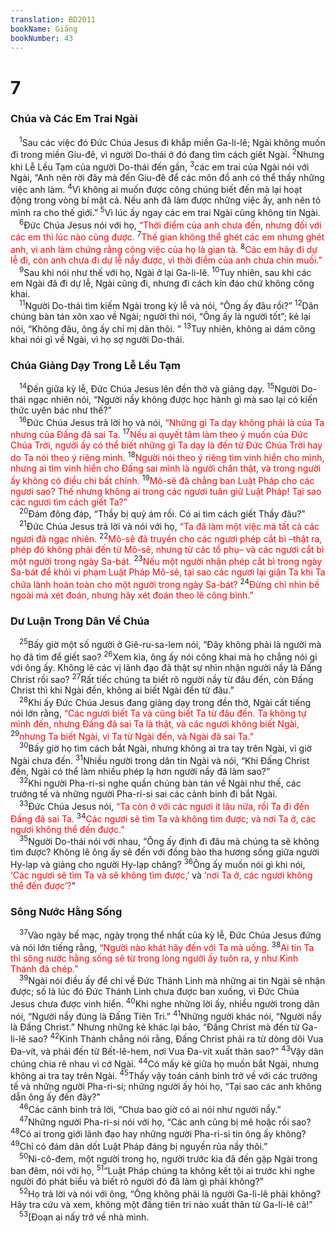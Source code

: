 ```yaml
---
translation: BD2011
bookName: Giăng 
bookNumber: 43
---
```


<div class="title"><h1>7</h1><h3>Chúa và Các Em Trai Ngài</h3></div>
<span class="verse gi_7_1"> <sup>1</sup>Sau các việc đó Ðức Chúa Jesus đi khắp miền Ga-li-lê; Ngài không muốn đi trong miền Giu-đê, vì người Do-thái ở đó đang tìm cách giết Ngài. </span>
<span class="verse gi_7_2"><sup>2</sup>Nhưng khi Lễ Lều Tạm của người Do-thái đến gần, </span>
<span class="verse gi_7_3"><sup>3</sup>các em trai của Ngài nói với Ngài, “Anh nên rời đây mà đến Giu-đê để các môn đồ anh có thể thấy những việc anh làm. </span>
<span class="verse gi_7_4"><sup>4</sup>Vì không ai muốn được công chúng biết đến mà lại hoạt động trong vòng bí mật cả. Nếu anh đã làm được những việc ấy, anh nên tỏ mình ra cho thế giới.” </span>
<span class="verse gi_7_5"><sup>5</sup>Vì lúc ấy ngay các em trai Ngài cũng không tin Ngài.<br/></span>
<span class="verse gi_7_6"> <sup>6</sup>Ðức Chúa Jesus nói với họ, <font color="red">“Thời điểm của anh chưa đến, nhưng đối với các em thì lúc nào cũng được. </font></span>
<span class="verse gi_7_7"><sup>7</sup><font color="red">Thế gian không thể ghét các em nhưng ghét anh, vì anh làm chứng rằng công việc của họ là gian tà. </font></span>
<span class="verse gi_7_8"><sup>8</sup><font color="red">Các em hãy đi dự lễ đi, còn anh chưa đi dự lễ nầy được, vì thời điểm của anh chưa chín muồi.”</font><br/></span>
<span class="verse gi_7_9"> <sup>9</sup>Sau khi nói như thế với họ, Ngài ở lại Ga-li-lê. </span>
<span class="verse gi_7_10"><sup>10</sup>Tuy nhiên, sau khi các em Ngài đã đi dự lễ, Ngài cũng đi, nhưng đi cách kín đáo chứ không công khai.<br/></span>
<span class="verse gi_7_11"> <sup>11</sup>Người Do-thái tìm kiếm Ngài trong kỳ lễ và nói, “Ông ấy đâu rồi?” </span>
<span class="verse gi_7_12"><sup>12</sup>Dân chúng bàn tán xôn xao về Ngài; người thì nói, “Ông ấy là người tốt”; kẻ lại nói, “Không đâu, ông ấy chỉ mị dân thôi. ” </span>
<span class="verse gi_7_13"><sup>13</sup>Tuy nhiên, không ai dám công khai nói gì về Ngài, vì họ sợ người Do-thái.<br/></span>
<div class="title"><h3>Chúa Giảng Dạy Trong Lễ Lều Tạm</h3></div>
<span class="verse gi_7_14"> <sup>14</sup>Ðến giữa kỳ lễ, Ðức Chúa Jesus lên đền thờ và giảng dạy. </span>
<span class="verse gi_7_15"><sup>15</sup>Người Do-thái ngạc nhiên nói, “Người nầy không được học hành gì mà sao lại có kiến thức uyên bác như thế?”<br/></span>
<span class="verse gi_7_16"> <sup>16</sup>Ðức Chúa Jesus trả lời họ và nói, <font color="red">“Những gì Ta dạy không phải là của Ta nhưng của Ðấng đã sai Ta. </font></span>
<span class="verse gi_7_17"><sup>17</sup><font color="red">Nếu ai quyết tâm làm theo ý muốn của Ðức Chúa Trời, người ấy có thể biết những gì Ta dạy là đến từ Ðức Chúa Trời hay do Ta nói theo ý riêng mình. </font></span>
<span class="verse gi_7_18"><sup>18</sup><font color="red">Người nói theo ý riêng tìm vinh hiển cho mình, nhưng ai tìm vinh hiển cho Ðấng sai mình là người chân thật, và trong người ấy không có điều chi bất chính. </font></span>
<span class="verse gi_7_19"><sup>19</sup><font color="red">Mô-sê đã chẳng ban Luật Pháp cho các ngươi sao? Thế nhưng không ai trong các ngươi tuân giữ Luật Pháp! Tại sao các ngươi tìm cách giết Ta?”</font><br/></span>
<span class="verse gi_7_20"> <sup>20</sup>Ðám đông đáp, “Thầy bị quỷ ám rồi. Có ai tìm cách giết Thầy đâu?”<br/></span>
<span class="verse gi_7_21"> <sup>21</sup>Ðức Chúa Jesus trả lời và nói với họ, <font color="red">“Ta đã làm một việc mà tất cả các ngươi đã ngạc nhiên. </font></span>
<span class="verse gi_7_22"><sup>22</sup><font color="red">Mô-sê đã truyền cho các ngươi phép cắt bì –thật ra, phép đó không phải đến từ Mô-sê, nhưng từ các tổ phụ– và các ngươi cắt bì một người trong ngày Sa-bát. </font></span>
<span class="verse gi_7_23"><sup>23</sup><font color="red">Nếu một người nhận phép cắt bì trong ngày Sa-bát để khỏi vi phạm Luật Pháp Mô-sê, tại sao các ngươi lại giận Ta khi Ta chữa lành hoàn toàn cho một người trong ngày Sa-bát? </font></span>
<span class="verse gi_7_24"><sup>24</sup><font color="red">Ðừng chỉ nhìn bề ngoài mà xét đoán, nhưng hãy xét đoán theo lẽ công bình.”</font><br/></span>
<div class="title"><h3>Dư Luận Trong Dân Về Chúa</h3></div>
<span class="verse gi_7_25"> <sup>25</sup>Bấy giờ một số người ở Giê-ru-sa-lem nói, “Ðây không phải là người mà họ đã tìm để giết sao? </span>
<span class="verse gi_7_26"><sup>26</sup>Xem kìa, ông ấy nói công khai mà họ chẳng nói gì với ông ấy. Không lẽ các vị lãnh đạo đã thật sự nhìn nhận người nầy là Ðấng Christ rồi sao? </span>
<span class="verse gi_7_27"><sup>27</sup>Rất tiếc chúng ta biết rõ người nầy từ đâu đến, còn Ðấng Christ thì khi Ngài đến, không ai biết Ngài đến từ đâu.”<br/></span>
<span class="verse gi_7_28"> <sup>28</sup>Khi ấy Ðức Chúa Jesus đang giảng dạy trong đền thờ, Ngài cất tiếng nói lớn rằng, <font color="red">“Các ngươi biết Ta và cũng biết Ta từ đâu đến. Ta không tự mình đến, nhưng Ðấng đã sai Ta là thật, và các ngươi không biết Ngài, </font></span>
<span class="verse gi_7_29"><sup>29</sup><font color="red">nhưng Ta biết Ngài, vì Ta từ Ngài đến, và Ngài đã sai Ta.”</font><br/></span>
<span class="verse gi_7_30"> <sup>30</sup>Bấy giờ họ tìm cách bắt Ngài, nhưng không ai tra tay trên Ngài, vì giờ Ngài chưa đến. </span>
<span class="verse gi_7_31"><sup>31</sup>Nhiều người trong dân tin Ngài và nói, “Khi Ðấng Christ đến, Ngài có thể làm nhiều phép lạ hơn người nầy đã làm sao?”<br/></span>
<span class="verse gi_7_32"> <sup>32</sup>Khi người Pha-ri-si nghe quần chúng bàn tán về Ngài như thế, các trưởng tế và những người Pha-ri-si sai các cảnh binh đi bắt Ngài.<br/></span>
<span class="verse gi_7_33"> <sup>33</sup>Ðức Chúa Jesus nói, <font color="red">“Ta còn ở với các ngươi ít lâu nữa, rồi Ta đi đến Ðấng đã sai Ta. </font></span>
<span class="verse gi_7_34"><sup>34</sup><font color="red">Các ngươi sẽ tìm Ta và không tìm được; và nơi Ta ở, các ngươi không thể đến được.”</font><br/></span>
<span class="verse gi_7_35"> <sup>35</sup>Người Do-thái nói với nhau, “Ông ấy định đi đâu mà chúng ta sẽ không tìm được? Không lẽ ông ấy sẽ đến với đồng bào tha hương sống giữa người Hy-lạp và giảng cho người Hy-lạp chăng? </span>
<span class="verse gi_7_36"><sup>36</sup>Ông ấy muốn nói gì khi nói, <font color="red">‘Các ngươi sẽ tìm Ta và sẽ không tìm được,’ </font>và <font color="red">‘nơi Ta ở, các ngươi không thể đến được’?</font>”<br/></span>
<div class="title"><h3>Sông Nước Hằng Sống</h3></div>
<span class="verse gi_7_37"> <sup>37</sup>Vào ngày bế mạc, ngày trọng thể nhất của kỳ lễ, Ðức Chúa Jesus đứng và nói lớn tiếng rằng, <font color="red">“Người nào khát hãy đến với Ta mà uống. </font></span>
<span class="verse gi_7_38"><sup>38</sup><font color="red">Ai tin Ta thì sông nước hằng sống sẽ từ trong lòng người ấy tuôn ra, y như Kinh Thánh đã chép.” </font><br/></span>
<span class="verse gi_7_39"> <sup>39</sup>Ngài nói điều ấy để chỉ về Ðức Thánh Linh mà những ai tin Ngài sẽ nhận được; số là lúc đó Ðức Thánh Linh chưa được ban xuống, vì Ðức Chúa Jesus chưa được vinh hiển. </span>
<span class="verse gi_7_40"><sup>40</sup>Khi nghe những lời ấy, nhiều người trong dân nói, “Người nầy đúng là Ðấng Tiên Tri.” </span>
<span class="verse gi_7_41"><sup>41</sup>Những người khác nói, “Người nầy là Ðấng Christ.” Nhưng những kẻ khác lại bảo, “Ðấng Christ mà đến từ Ga-li-lê sao? </span>
<span class="verse gi_7_42"><sup>42</sup>Kinh Thánh chẳng nói rằng, Ðấng Christ phải ra từ dòng dõi Vua Ða-vít, và phải đến từ Bết-lê-hem, nơi Vua Ða-vít xuất thân sao?” </span>
<span class="verse gi_7_43"><sup>43</sup>Vậy dân chúng chia rẽ nhau vì cớ Ngài. </span>
<span class="verse gi_7_44"><sup>44</sup>Có mấy kẻ giữa họ muốn bắt Ngài, nhưng không ai tra tay trên Ngài. </span>
<span class="verse gi_7_45"><sup>45</sup>Thấy vậy toán cảnh binh trở về với các trưởng tế và những người Pha-ri-si; những người ấy hỏi họ, “Tại sao các anh không dẫn ông ấy đến đây?”<br/></span>
<span class="verse gi_7_46"> <sup>46</sup>Các cảnh binh trả lời, “Chưa bao giờ có ai nói như người nầy.”<br/></span>
<span class="verse gi_7_47"> <sup>47</sup>Những người Pha-ri-si nói với họ, “Các anh cũng bị mê hoặc rồi sao? </span>
<span class="verse gi_7_48"><sup>48</sup>Có ai trong giới lãnh đạo hay những người Pha-ri-si tin ông ấy không? </span>
<span class="verse gi_7_49"><sup>49</sup>Chỉ có đám dân dốt Luật Pháp đáng bị nguyền rủa nầy thôi.”<br/></span>
<span class="verse gi_7_50"> <sup>50</sup>Ni-cô-đem, một người trong họ, người trước kia đã đến gặp Ngài trong ban đêm, nói với họ, </span>
<span class="verse gi_7_51"><sup>51</sup>“Luật Pháp chúng ta không kết tội ai trước khi nghe người đó phát biểu và biết rõ người đó đã làm gì phải không?”<br/></span>
<span class="verse gi_7_52"> <sup>52</sup>Họ trả lời và nói với ông, “Ông không phải là người Ga-li-lê phải không? Hãy tra cứu và xem, không một đấng tiên tri nào xuất thân từ Ga-li-lê cả!”<br/></span>
<span class="verse gi_7_53"> <sup>53</sup>[Ðoạn ai nấy trở về nhà mình.<br/></span>
